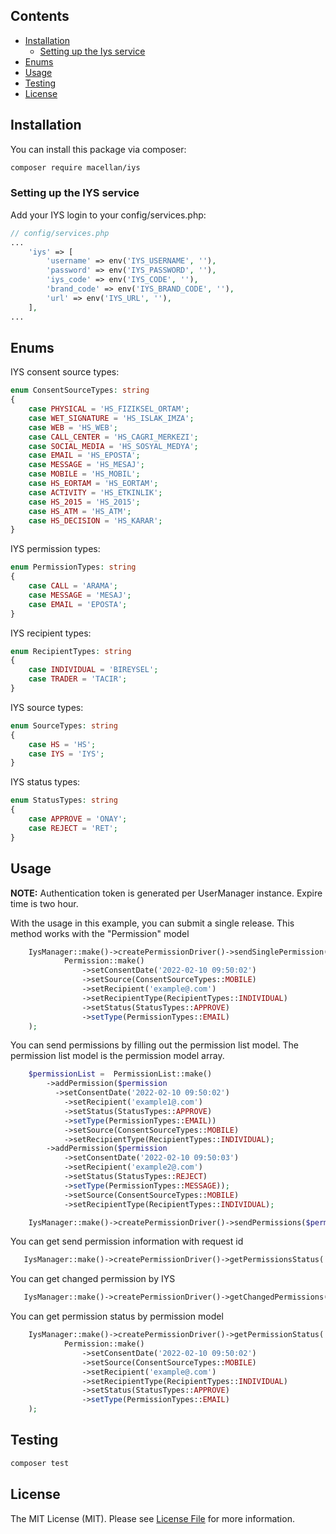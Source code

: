 ## Contents

- [Installation](#installation)
    - [Setting up the Iys service](#setting-up-the-IYS-service)
- [Enums](#enums)
- [Usage](#usage)
- [Testing](#testing)
- [License](#license)

## Installation

You can install this package via composer:

``` bash
composer require macellan/iys
```

### Setting up the IYS service

Add your IYS login to your config/services.php:

```php
// config/services.php
...
    'iys' => [
        'username' => env('IYS_USERNAME', ''),
        'password' => env('IYS_PASSWORD', ''),
        'iys_code' => env('IYS_CODE', ''),
        'brand_code' => env('IYS_BRAND_CODE', ''),
        'url' => env('IYS_URL', ''),
    ],
...
```

## Enums

IYS consent source types:

```php
enum ConsentSourceTypes: string
{
    case PHYSICAL = 'HS_FIZIKSEL_ORTAM';
    case WET_SIGNATURE = 'HS_ISLAK_IMZA';
    case WEB = 'HS_WEB';
    case CALL_CENTER = 'HS_CAGRI_MERKEZI';
    case SOCIAL_MEDIA = 'HS_SOSYAL_MEDYA';
    case EMAIL = 'HS_EPOSTA';
    case MESSAGE = 'HS_MESAJ';
    case MOBILE = 'HS_MOBIL';
    case HS_EORTAM = 'HS_EORTAM';
    case ACTIVITY = 'HS_ETKINLIK';
    case HS_2015 = 'HS_2015';
    case HS_ATM = 'HS_ATM';
    case HS_DECISION = 'HS_KARAR';
}
```

IYS permission types:

```php
enum PermissionTypes: string
{
    case CALL = 'ARAMA';
    case MESSAGE = 'MESAJ';
    case EMAIL = 'EPOSTA';
}
```

IYS recipient types:

```php
enum RecipientTypes: string
{
    case INDIVIDUAL = 'BIREYSEL';
    case TRADER = 'TACIR';
}
```

IYS source types:

```php
enum SourceTypes: string
{
    case HS = 'HS';
    case IYS = 'IYS';
}
```

IYS status types:

```php
enum StatusTypes: string
{
    case APPROVE = 'ONAY';
    case REJECT = 'RET';
}
```

## Usage

**NOTE:**
Authentication token is generated per UserManager instance. Expire time is two hour.

With the usage in this example, you can submit a single release. This method works with the "Permission" model

```php
    IysManager::make()->createPermissionDriver()->sendSinglePermission(
            Permission::make()
                ->setConsentDate('2022-02-10 09:50:02')
                ->setSource(ConsentSourceTypes::MOBILE)
                ->setRecipient('example@.com')
                ->setRecipientType(RecipientTypes::INDIVIDUAL)
                ->setStatus(StatusTypes::APPROVE)
                ->setType(PermissionTypes::EMAIL)
    );
```

You can send permissions by filling out the permission list model. The permission list model is the permission model array.

```php
    $permissionList =  PermissionList::make()
        ->addPermission($permission
          ->setConsentDate('2022-02-10 09:50:02')
            ->setRecipient('example1@.com')
            ->setStatus(StatusTypes::APPROVE)
            ->setType(PermissionTypes::EMAIL))
            ->setSource(ConsentSourceTypes::MOBILE)
            ->setRecipientType(RecipientTypes::INDIVIDUAL);
        ->addPermission($permission
            ->setConsentDate('2022-02-10 09:50:03')
            ->setRecipient('example2@.com')
            ->setStatus(StatusTypes::REJECT)
            ->setType(PermissionTypes::MESSAGE));
            ->setSource(ConsentSourceTypes::MOBILE)
            ->setRecipientType(RecipientTypes::INDIVIDUAL);

    IysManager::make()->createPermissionDriver()->sendPermissions($permissionList);
```

You can get send permission information with request id

```php
   IysManager::make()->createPermissionDriver()->getPermissionsStatus('request_id');
```
You can get changed permission by IYS

```php
   IysManager::make()->createPermissionDriver()->getChangedPermissions();
```

You can get permission status by permission model

```php
    IysManager::make()->createPermissionDriver()->getPermissionStatus(
            Permission::make()
                ->setConsentDate('2022-02-10 09:50:02')
                ->setSource(ConsentSourceTypes::MOBILE)
                ->setRecipient('example@.com')
                ->setRecipientType(RecipientTypes::INDIVIDUAL)
                ->setStatus(StatusTypes::APPROVE)
                ->setType(PermissionTypes::EMAIL)
    );
```

## Testing

``` bash
composer test
```

## License

The MIT License (MIT). Please see [License File](LICENSE) for more information.